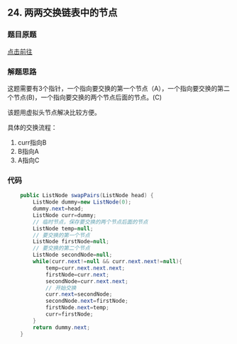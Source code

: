 
## 24. 两两交换链表中的节点

### 题目原题

[点击前往](https://leetcode.cn/problems/swap-nodes-in-pairs/description/)

### 解题思路

这题需要有3个指针，一个指向要交换的第一个节点（A），一个指向要交换的第二个节点(B)，一个指向要交换的两个节点后面的节点。(C)

该题用虚拟头节点解决比较方便。

具体的交换流程：
1. curr指向B
2. B指向A
3. A指向C

### 代码
```java
    public ListNode swapPairs(ListNode head) {
        ListNode dummy=new ListNode(0);
        dummy.next=head;
        ListNode curr=dummy;
        // 临时节点，保存要交换的两个节点后面的节点
        ListNode temp=null;
        // 要交换的第一个节点
        ListNode firstNode=null;
        // 要交换的第二个节点
        ListNode secondNode=null;
        while(curr.next!=null && curr.next.next!=null){
            temp=curr.next.next.next;
            firstNode=curr.next;
            secondNode=curr.next.next;
            // 开始交换
            curr.next=secondNode;
            secondNode.next=firstNode;
            firstNode.next=temp;
            curr=firstNode;
        }
        return dummy.next;
    }
````    